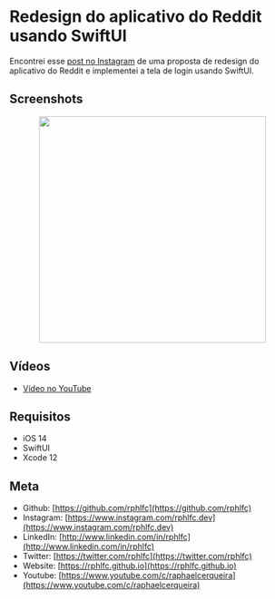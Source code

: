 # Redesign do aplicativo do Reddit usando SwiftUI
Encontrei esse [post no Instagram](https://www.instagram.com/p/CF1YrVTgRBn/) de uma proposta de redesign do aplicativo do Reddit e implementei a tela de login usando SwiftUI.

## Screenshots
<p align="center">
    <img src="https://user-images.githubusercontent.com/16376748/118900954-88ae9b80-b8e8-11eb-801c-9aff5b4be647.png" width="400">
</p>

## Vídeos
- [Vídeo no YouTube](https://youtu.be/pRV1C15DxPs)

## Requisitos
- iOS 14
- SwiftUI
- Xcode 12

## Meta
- Github: [https://github.com/rphlfc](https://github.com/rphlfc)
- Instagram: [https://www.instagram.com/rphlfc.dev](https://www.instagram.com/rphlfc.dev)
- LinkedIn: [http://www.linkedin.com/in/rphlfc](http://www.linkedin.com/in/rphlfc)
- Twitter: [https://twitter.com/rphlfc](https://twitter.com/rphlfc)
- Website: [https://rphlfc.github.io](https://rphlfc.github.io)
- Youtube: [https://www.youtube.com/c/raphaelcerqueira](https://www.youtube.com/c/raphaelcerqueira)


